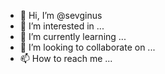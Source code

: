 - 👋 Hi, I’m @sevginus
- 👀 I’m interested in ...
- 🌱 I’m currently learning ...
- 💞️ I’m looking to collaborate on ...
- 📫 How to reach me ...

<!---
sevginus/sevginus is a ✨ special ✨ repository because its `README.md` (this file) appears on your GitHub profile.
You can click the Preview link to take a look at your changes.
--->
